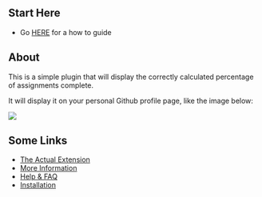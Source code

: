 ## Start Here

- Go [HERE](http://l.timw.co/tiy-status-install) for a how to guide

## About

This is a simple plugin that will display the correctly calculated percentage of assignments complete.

It will display it on your personal Github profile page, like the image below:

![](./screenshot.png)

## Some Links

- [The Actual Extension](https://chrome.google.com/webstore/detail/tiy-atlanta-student-statu/hfhgjeagjimleplolgfjcddkbkhbjmgd)
- [More Information](https://github.com/twhitacre/StatusPlugin/wiki/)
- [Help & FAQ](https://github.com/twhitacre/StatusPlugin/wiki/Help)
- [Installation](http://l.timw.co/tiy-status-install)